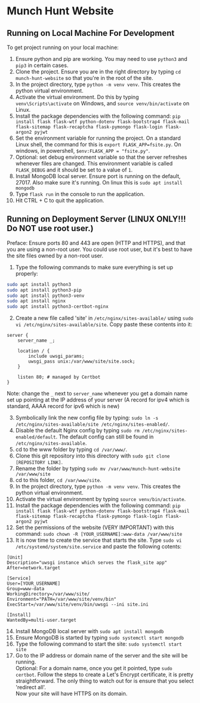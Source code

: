 # Munch Hunt Website

## Running on Local Machine For Development 

To get project running on your local machine:

1. Ensure python and pip are working. You may need to use `python3` and `pip3` in certain cases.
2. Clone the project. Ensure you are in the right directory by typing `cd munch-hunt-website` so that you're in the root of the site.
3. In the project directory, type `python -m venv venv`. This creates the python virtual environment.
4. Activate the virtual environment. Do this by typing `venv\Scripts\activate` on Windows, and `source venv/bin/activate` on Linux.
5. Install the package dependencies with the following command: `pip install flask flask-wtf python-dotenv flask-bootstrap4 flask-mail flask-sitemap flask-recaptcha flask-pymongo flask-login flask-argon2 pyjwt`   
6. Set the environment variable for running the project. On a standard Linux shell, the command for this is `export FLASK_APP=fsite.py`. On windows, in powershell, `$env:FLASK_APP = "fsite.py"`. 
7. Optional: set debug environment variable so that the server refreshes whenever files are changed. This environment variable is called `FLASK_DEBUG` and it should be set to a value of `1`.
8. Install MongoDB local server. Ensure port is running on the default, 27017. Also make sure it's running. On linux this is `sudo apt install mongodb`
9. Type `flask run` in the console to run the application.
10. Hit CTRL + C to quit the application. 

## Running on Deployment Server (LINUX ONLY!!! Do NOT use root user.)

Preface: Ensure ports 80 and 443 are open (HTTP and HTTPS), and that you are using a non-root user. You could use root user, but it's best to have the site files owned by a non-root user.

1. Type the following commands to make sure everything is set up properly:

```bash
sudo apt install python3
sudo apt install python3-pip
sudo apt install python3-venv
sudo apt install nginx
sudo apt install python3-certbot-nginx
```

2. Create a new file called 'site' in `/etc/nginx/sites-available/` using `sudo vi /etc/nginx/sites-available/site`. Copy paste these contents into it:

```
server {
    server_name _;

    location / {
        include uwsgi_params;
        uwsgi_pass unix:/var/www/site/site.sock;
    }

    listen 80; # managed by Certbot
}
```

Note: change the `_` next to `server_name` whenever you get a domain name set up pointing at the IP address of your server (A record for ipv4 which is standard, AAAA record for ipv6 which is new)

3. Symbolically link the new config file by typing: `sudo ln -s /etc/nginx/sites-available/site /etc/nginx/sites-enabled/`.  
4. Disable the default Nginx config by typing `sudo rm /etc/nginx/sites-enabled/default`. The default config can still be found in `/etc/nginx/sites-available`.  
5. cd to the www folder by typing `cd /var/www/`.   
6. Clone this git repository into this directory with `sudo git clone [REPOSITORY LINK]`.   
7. Rename the folder by typing `sudo mv /var/www/munch-hunt-website /var/www/site`  
8. cd to this folder, `cd /var/www/site`.  
9. In the project directory, type `python -m venv venv`. This creates the python virtual environment.  
10. Activate the virtual environment by typing `source venv/bin/activate`.   
11. Install the package dependencies with the following command: `pip install flask flask-wtf python-dotenv flask-bootstrap4 flask-mail flask-sitemap flask-recaptcha flask-pymongo flask-login flask-argon2 pyjwt`  
12. Set the permissions of the website (VERY IMPORTANT) with this command: `sudo chown -R [YOUR_USERNAME]:www-data /var/www/site`   
13. It is now time to create the service that starts the site. Type `sudo vi /etc/systemd/system/site.service` and paste the following cotents:  

```
[Unit]
Description="uwsgi instance which serves the flask_site app"
After=network.target

[Service]
User=[YOUR_USERNAME]
Group=www-data
WorkingDirectory=/var/www/site/
Environment="PATH=/var/www/site/venv/bin"
ExecStart=/var/www/site/venv/bin/uwsgi --ini site.ini

[Install]
WantedBy=multi-user.target
```
14. Install MongoDB local server with `sudo apt install mongodb`
15. Ensure MongoDB is started by typing `sudo systemctl start mongodb`
16. Type the following command to start the site: `sudo systemctl start site`  
17. Go to the IP address or domain name of the server and the site will be running.   
Optional: For a domain name, once you get it pointed, type `sudo certbot`. Follow the steps to create a Let's Encrypt certificate, it is pretty straightforward. The only thing to watch out for is ensure that you select 'redirect all'.   
Now your site will have HTTPS on its domain.  